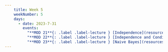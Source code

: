 ```yaml
---
    title: Week 5
    weekNumber: 5
    days:
      - date: 2023-7-31
        events:
          "**MOD 21**{: .label .label-lecture } [Independence](resources/lectures/module_21_independence.pdf)":
          "**MOD 22**{: .label .label-lecture } [Independence and Conditional Independence](resources/lectures/module_22_independence_and_conditional.pdf)": 
          "**MOD 23**{: .label .label-lecture } [Naive Bayes](resources/lectures/module_23_naive_bayes.pdf)": 
---
```

